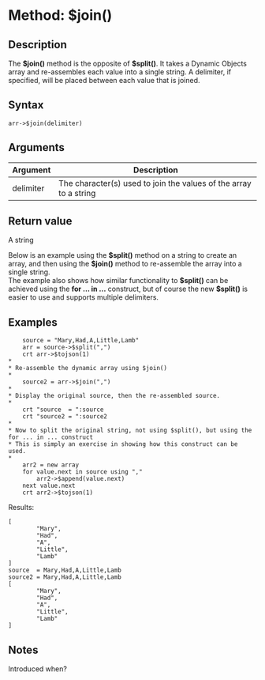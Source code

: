 # Method: $join()

<PageHeader />

## Description

The **\$join()** method is the opposite of **$split()**. It takes a Dynamic Objects array and re-assembles each value into a single string. A delimiter, if specified, will be placed between each value that is joined.

## Syntax

```
arr->$join(delimiter)
```

## Arguments

| Argument | Description |
| --- | --- |
| delimiter | The character(s) used to join the values of the array to a string |

## Return value

A string

Below is an example using the **\$split()** method on a string to create an array, and then using the **\$join()** method to re-assemble the array into a single string.  
The example also shows how similar functionality to **$split()** can be achieved using the **for ... in ...** construct, but of course the new **\$split()** is easier to use and supports multiple delimiters.

## Examples

```
    source = "Mary,Had,A,Little,Lamb"
    arr = source->$split(",")
    crt arr->$tojson(1)
*
* Re-assemble the dynamic array using $join()
*
    source2 = arr->$join(",")
*
* Display the original source, then the re-assembled source.
*
    crt "source  = ":source
    crt "source2 = ":source2
*
* Now to split the original string, not using $split(), but using the for ... in ... construct
* This is simply an exercise in showing how this construct can be used.
*
    arr2 = new array
    for value.next in source using ","
        arr2->$append(value.next)
    next value.next
    crt arr2->$tojson(1)
```

Results:

```
[
        "Mary",
        "Had",
        "A",
        "Little",
        "Lamb"
]
source  = Mary,Had,A,Little,Lamb
source2 = Mary,Had,A,Little,Lamb
[
        "Mary",
        "Had",
        "A",
        "Little",
        "Lamb"
]
```

## Notes
Introduced when?
  
<PageFooter />
